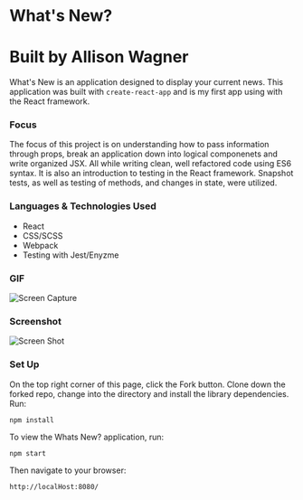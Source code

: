 # What's New?

# Built by Allison Wagner

What's New is an application designed to display your current news. This application was built with `create-react-app` and is my first app using with the React framework.

### Focus
The focus of this project is on understanding how to pass information through props, break an application down into logical componenets and write organized JSX. All while writing clean, well refactored code using ES6 syntax. It is also an introduction to testing in the React framework. Snapshot tests, as well as testing of methods, and changes in state, were utilized.

### Languages & Technologies Used

- React
- CSS/SCSS
- Webpack
- Testing with Jest/Enyzme 

### GIF
![Screen Capture](https://github.com/allisonjw/whats-new/blob/master/screenshots/2019-11-22%2018.23.58.gif)

### Screenshot
![Screen Shot](https://github.com/allisonjw/whats-new/blob/master/screenshots/localhost_3000_.png)

### Set Up

On the top right corner of this page, click the Fork button. Clone down the forked repo, change into the directory and install the library dependencies. Run:

```
npm install
```

To view the Whats New? application, run:

```
npm start
```

Then navigate to your browser:

```
http://localHost:8080/
